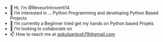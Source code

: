 - 👋 Hi, I’m @ReveurIntroverti14
- 👀 I’m interested in ... Python Programming and developing Python Based Projects
- 🌱 I’m currently a Beginner tried get my hands on Python based Projets
- 💞️ I’m looking to collaborate on 
- 📫 How to reach me at gokulsantosh79@gmail.com

<!---
ReveurIntroverti14/ReveurIntroverti14 is a ✨ special ✨ repository because its `README.md` (this file) appears on your GitHub profile.
You can click the Preview link to take a look at your changes.
--->
